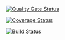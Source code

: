 [![Quality Gate Status](https://sonarcloud.io/api/project_badges/measure?project=kulichen_lab2&metric=alert_status)](https://sonarcloud.io/dashboard?id=kulichen_lab2)

[![Coverage Status](https://coveralls.io/repos/github/kulichen/lab2/badge.svg?branch=master)](https://coveralls.io/github/kulichen/lab2?branch=master)

[![Build Status](https://travis-ci.org/kulichen/lab2.svg?branch=master)](https://travis-ci.org/kulichen/lab2)
